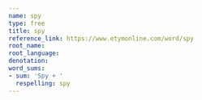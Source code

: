 ```yaml
---
name: spy
type: free
title: spy
reference_link: https://www.etymonline.com/word/spy
root_name: 
root_language: 
denotation: 
word_sums:
- sum: 'Spy + '
  respelling: spy
---
```

